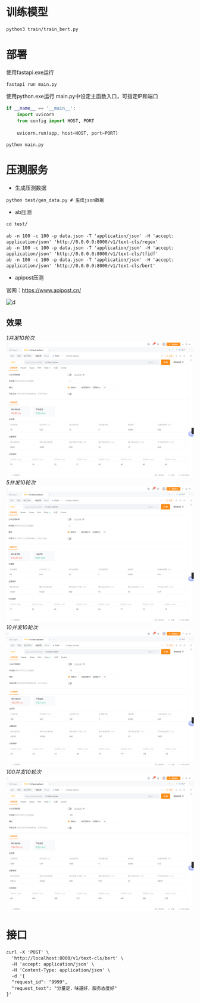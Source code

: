 # 训练模型

```commandline
python3 train/train_bert.py
```

# 部署

使用fastapi.exe运行

```commandline
fastapi run main.py
```

使用python.exe运行
main.py中设定主函数入口，可指定IP和端口

```python
if __name__ == '__main__':
    import uvicorn
    from config import HOST, PORT

    uvicorn.run(app, host=HOST, port=PORT)
```

```commandline
python main.py
```

# 压测服务

* 生成压测数据

```commandline
python test/gen_data.py # 生成json数据
```

* ab压测

```commandline
cd test/

ab -n 100 -c 100 -p data.json -T 'application/json' -H 'accept: application/json' 'http://0.0.0.0:8000/v1/text-cls/regex'
ab -n 100 -c 100 -p data.json -T 'application/json' -H 'accept: application/json' 'http://0.0.0.0:8000/v1/text-cls/tfidf'
ab -n 100 -c 100 -p data.json -T 'application/json' -H 'accept: application/json' 'http://0.0.0.0:8000/v1/text-cls/bert'
```

* apipost压测

官网：https://www.apipost.cn/

![d](https://img.cdn.apipost.cn/company_logo/banner_content.svg)

## 效果

*1并发10轮次*
![pic1](压测-1并发10轮次.png)
*5并发10轮次*
![pic1](压测-5并发10轮次.png)
*10并发10轮次*
![pic1](压测-10并发10轮次.png)
*100并发10轮次*
![pic1](压测-100并发10轮次.png)

# 接口

```commandline
curl -X 'POST' \
  'http://localhost:8000/v1/text-cls/bert' \
  -H 'accept: application/json' \
  -H 'Content-Type: application/json' \
  -d '{
  "request_id": "9999",
  "request_text": "分量足，味道好，服务态度好"
}'
```
